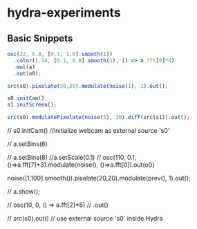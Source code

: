 # hydra-experiments


## Basic Snippets
```js
osc(22, 0.8, [0.1, 1.0].smooth(1))
  .color(1.14, [0.1, 0.8].smooth(1), () => a.fft[0]*4)
  .mul(a)
  .out(o0);
```

```js
src(s0).pixelate(30,30).modulate(noise(1), 1).out();
```

```js
s0.initCam();
s1.initScreen();

src(s0).modulatePixelate(noise(5), 30).diff(src(s1)).out();
```

// s0.initCam() //initialize webcam as external source 's0'

// a.setBins(6)

// a.setBins(8)
//a.setScale(0.1)
// osc(110, 0.1,()=>a.fft[7]*3).modulate(noise(), ()=>a.fft[0]).out(o0)

noise([1,100].smooth()).pixelate(20,20).modulate(prev(), 1).out();



// a.show();

// osc(10, 0, () => a.fft[2]*6)
//   .out()

// src(s0).out() // use external source 's0' inside Hydra
